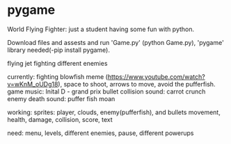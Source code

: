 # pygame
World Flying Fighter: just a student having some fun with python.

Download files and assests and run 'Game.py' (python Game.py), 'pygame' library needed(-pip install pygame). 

flying jet fighting different enemies

currently:
fighting blowfish meme (https://www.youtube.com/watch?v=wKnM_oUDg18), space to shoot, arrows to move, avoid the pufferfish.
game music: Inital D - grand prix
bullet collision sound: carrot crunch
enemy death sound: puffer fish moan

working:
sprites: player, clouds, enemy(pufferfish), and bullets
movement, health, damage, collision, score, text

need:
menu, levels, different enemies, pause, different powerups 
